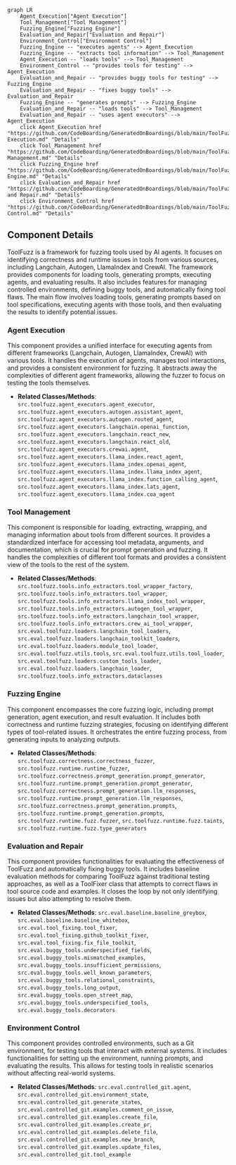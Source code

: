 ```mermaid
graph LR
    Agent_Execution["Agent Execution"]
    Tool_Management["Tool Management"]
    Fuzzing_Engine["Fuzzing Engine"]
    Evaluation_and_Repair["Evaluation and Repair"]
    Environment_Control["Environment Control"]
    Fuzzing_Engine -- "executes agents" --> Agent_Execution
    Fuzzing_Engine -- "extracts tool information" --> Tool_Management
    Agent_Execution -- "loads tools" --> Tool_Management
    Environment_Control -- "provides tools for testing" --> Agent_Execution
    Evaluation_and_Repair -- "provides buggy tools for testing" --> Fuzzing_Engine
    Evaluation_and_Repair -- "fixes buggy tools" --> Evaluation_and_Repair
    Fuzzing_Engine -- "generates prompts" --> Fuzzing_Engine
    Evaluation_and_Repair -- "loads tools" --> Tool_Management
    Evaluation_and_Repair -- "uses agent executors" --> Agent_Execution
    click Agent_Execution href "https://github.com/CodeBoarding/GeneratedOnBoardings/blob/main/ToolFuzz/Agent Execution.md" "Details"
    click Tool_Management href "https://github.com/CodeBoarding/GeneratedOnBoardings/blob/main/ToolFuzz/Tool Management.md" "Details"
    click Fuzzing_Engine href "https://github.com/CodeBoarding/GeneratedOnBoardings/blob/main/ToolFuzz/Fuzzing Engine.md" "Details"
    click Evaluation_and_Repair href "https://github.com/CodeBoarding/GeneratedOnBoardings/blob/main/ToolFuzz/Evaluation and Repair.md" "Details"
    click Environment_Control href "https://github.com/CodeBoarding/GeneratedOnBoardings/blob/main/ToolFuzz/Environment Control.md" "Details"
```

## Component Details

ToolFuzz is a framework for fuzzing tools used by AI agents. It focuses on identifying correctness and runtime issues in tools from various sources, including Langchain, Autogen, LlamaIndex and CrewAI. The framework provides components for loading tools, generating prompts, executing agents, and evaluating results. It also includes features for managing controlled environments, defining buggy tools, and automatically fixing tool flaws. The main flow involves loading tools, generating prompts based on tool specifications, executing agents with those tools, and then evaluating the results to identify potential issues.

### Agent Execution
This component provides a unified interface for executing agents from different frameworks (Langchain, Autogen, LlamaIndex, CrewAI) with various tools. It handles the execution of agents, manages tool interactions, and provides a consistent environment for fuzzing. It abstracts away the complexities of different agent frameworks, allowing the fuzzer to focus on testing the tools themselves.
- **Related Classes/Methods**: `src.toolfuzz.agent_executors.agent_executor`, `src.toolfuzz.agent_executors.autogen.assistant_agent`, `src.toolfuzz.agent_executors.autogen.routed_agent`, `src.toolfuzz.agent_executors.langchain.openai_function`, `src.toolfuzz.agent_executors.langchain.react_new`, `src.toolfuzz.agent_executors.langchain.react_old`, `src.toolfuzz.agent_executors.crewai.agent`, `src.toolfuzz.agent_executors.llama_index.react_agent`, `src.toolfuzz.agent_executors.llama_index.openai_agent`, `src.toolfuzz.agent_executors.llama_index.llama_index_agent`, `src.toolfuzz.agent_executors.llama_index.function_calling_agent`, `src.toolfuzz.agent_executors.llama_index.lats_agent`, `src.toolfuzz.agent_executors.llama_index.coa_agent`

### Tool Management
This component is responsible for loading, extracting, wrapping, and managing information about tools from different sources. It provides a standardized interface for accessing tool metadata, arguments, and documentation, which is crucial for prompt generation and fuzzing. It handles the complexities of different tool formats and provides a consistent view of the tools to the rest of the system.
- **Related Classes/Methods**: `src.toolfuzz.tools.info_extractors.tool_wrapper_factory`, `src.toolfuzz.tools.info_extractors.tool_wrapper`, `src.toolfuzz.tools.info_extractors.llama_index_tool_wrapper`, `src.toolfuzz.tools.info_extractors.autogen_tool_wrapper`, `src.toolfuzz.tools.info_extractors.langchain_tool_wrapper`, `src.toolfuzz.tools.info_extractors.crew_ai_tool_wrapper`, `src.eval.toolfuzz.loaders.langchain_tool_loaders`, `src.eval.toolfuzz.loaders.langchain_toolkit_loaders`, `src.eval.toolfuzz.loaders.module_tool_loader`, `src.eval.toolfuzz.utils.tools`, `src.eval.toolfuzz.utils.tool_loader`, `src.eval.toolfuzz.loaders.custom_tools_loader`, `src.eval.toolfuzz.loaders.langchain_loader`, `src.toolfuzz.tools.info_extractors.dataclasses`

### Fuzzing Engine
This component encompasses the core fuzzing logic, including prompt generation, agent execution, and result evaluation. It includes both correctness and runtime fuzzing strategies, focusing on identifying different types of tool-related issues. It orchestrates the entire fuzzing process, from generating inputs to analyzing outputs.
- **Related Classes/Methods**: `src.toolfuzz.correctness.correctness_fuzzer`, `src.toolfuzz.runtime.runtime_fuzzer`, `src.toolfuzz.correctness.prompt_generation.prompt_generator`, `src.toolfuzz.runtime.prompt_generation.prompt_generator`, `src.toolfuzz.correctness.prompt_generation.llm_responses`, `src.toolfuzz.runtime.prompt_generation.llm_responses`, `src.toolfuzz.correctness.prompt_generation.prompts`, `src.toolfuzz.runtime.prompt_generation.prompts`, `src.toolfuzz.runtime.fuzz.fuzzer`, `src.toolfuzz.runtime.fuzz.taints`, `src.toolfuzz.runtime.fuzz.type_generators`

### Evaluation and Repair
This component provides functionalities for evaluating the effectiveness of ToolFuzz and automatically fixing buggy tools. It includes baseline evaluation methods for comparing ToolFuzz against traditional testing approaches, as well as a ToolFixer class that attempts to correct flaws in tool source code and examples. It closes the loop by not only identifying issues but also attempting to resolve them.
- **Related Classes/Methods**: `src.eval.baseline.baseline_greybox`, `src.eval.baseline.baseline_whitebox`, `src.eval.tool_fixing.tool_fixer`, `src.eval.tool_fixing.github_toolkit_fixer`, `src.eval.tool_fixing.fix_file_toolkit`, `src.eval.buggy_tools.underspecified_fields`, `src.eval.buggy_tools.mismatched_examples`, `src.eval.buggy_tools.insufficient_permissions`, `src.eval.buggy_tools.well_known_parameters`, `src.eval.buggy_tools.relational_constraints`, `src.eval.buggy_tools.long_output`, `src.eval.buggy_tools.open_street_map`, `src.eval.buggy_tools.underspecified_tools`, `src.eval.buggy_tools.decorators`

### Environment Control
This component provides controlled environments, such as a Git environment, for testing tools that interact with external systems. It includes functionalities for setting up the environment, running prompts, and evaluating the results. This allows for testing tools in realistic scenarios without affecting real-world systems.
- **Related Classes/Methods**: `src.eval.controlled_git.agent`, `src.eval.controlled_git.environment_state`, `src.eval.controlled_git.generate_states`, `src.eval.controlled_git.examples.comment_on_issue`, `src.eval.controlled_git.examples.create_file`, `src.eval.controlled_git.examples.create_pr`, `src.eval.controlled_git.examples.delete_file`, `src.eval.controlled_git.examples.new_branch`, `src.eval.controlled_git.examples.update_files`, `src.eval.controlled_git.tool_example`